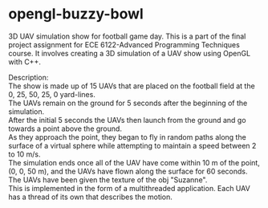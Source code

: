 # opengl-buzzy-bowl
3D UAV simulation show for football game day.
This is a part of the final project assignment for ECE 6122-Advanced Programming Techniques course.
It involves creating a 3D simulation of a UAV show using OpenGL with C++.

Description:  
The show is made up of 15 UAVs that are placed on the football field at the 0, 25, 50, 25, 
0 yard-lines.  
The UAVs remain on the ground for 5 seconds after the beginning of the simulation.  
After the initial 5 seconds the UAVs then launch from the ground and go towards a
point above the ground.  
As they approach the point,  they began to fly in random paths along the 
surface of a virtual sphere  while attempting to maintain a speed between 
2 to 10 m/s.  
The simulation ends once all of the UAV have come within 10 m of the point, (0, 0, 50 
m), and the UAVs have flown along the surface for 60 seconds.  
The UAVs have been given the texture of the obj "Suzanne".  
This is implemented in the form of a multithreaded application. Each UAV has a thread of its own that describes the motion.  



